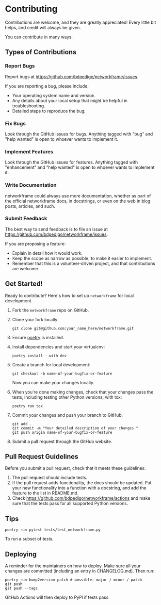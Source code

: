# Contributing

Contributions are welcome, and they are greatly appreciated! Every little bit
helps, and credit will always be given.

You can contribute in many ways:

## Types of Contributions

### Report Bugs

Report bugs at https://github.com/bdpedigo/networkframe/issues.

If you are reporting a bug, please include:

- Your operating system name and version.
- Any details about your local setup that might be helpful in troubleshooting.
- Detailed steps to reproduce the bug.

### Fix Bugs

Look through the GitHub issues for bugs. Anything tagged with "bug" and "help
wanted" is open to whoever wants to implement it.

### Implement Features

Look through the GitHub issues for features. Anything tagged with "enhancement"
and "help wanted" is open to whoever wants to implement it.

### Write Documentation

networkframe could always use more documentation, whether as part of the
official networkframe docs, in docstrings, or even on the web in blog posts,
articles, and such.

### Submit Feedback

The best way to send feedback is to file an issue at https://github.com/bdpedigo/networkframe/issues.

If you are proposing a feature:

- Explain in detail how it would work.
- Keep the scope as narrow as possible, to make it easier to implement.
- Remember that this is a volunteer-driven project, and that contributions
  are welcome.

## Get Started!

Ready to contribute? Here's how to set up `networkframe` for local development.

1. Fork the `networkframe` repo on GitHub.
2. Clone your fork locally

   ```console
   git clone git@github.com:your_name_here/networkframe.git
   ```

3. Ensure [poetry](https://python-poetry.org/docs/) is installed.
4. Install dependencies and start your virtualenv:

   ```console
   poetry install --with dev
   ```

5. Create a branch for local development:

   ```console
   git checkout -b name-of-your-bugfix-or-feature
   ```

   Now you can make your changes locally.

6. When you're done making changes, check that your changes pass the
   tests, including testing other Python versions, with tox:

   ```console
   poetry run tox
   ```

7. Commit your changes and push your branch to GitHub:

   ```console
   git add .
   git commit -m "Your detailed description of your changes."
   git push origin name-of-your-bugfix-or-feature
   ```

8. Submit a pull request through the GitHub website.

## Pull Request Guidelines

Before you submit a pull request, check that it meets these guidelines:

1. The pull request should include tests.
2. If the pull request adds functionality, the docs should be updated. Put
   your new functionality into a function with a docstring, and add the
   feature to the list in README.md.
3. Check https://github.com/bdpedigo/networkframe/actions
   and make sure that the tests pass for all supported Python versions.

## Tips

```console
poetry run pytest tests/test_networkframe.py
```

To run a subset of tests.

## Deploying

A reminder for the maintainers on how to deploy.
Make sure all your changes are committed (including an entry in CHANGELOG.md).
Then run:

```console
poetry run bump2version patch # possible: major / minor / patch
git push
git push --tags
```

GitHub Actions will then deploy to PyPI if tests pass.
